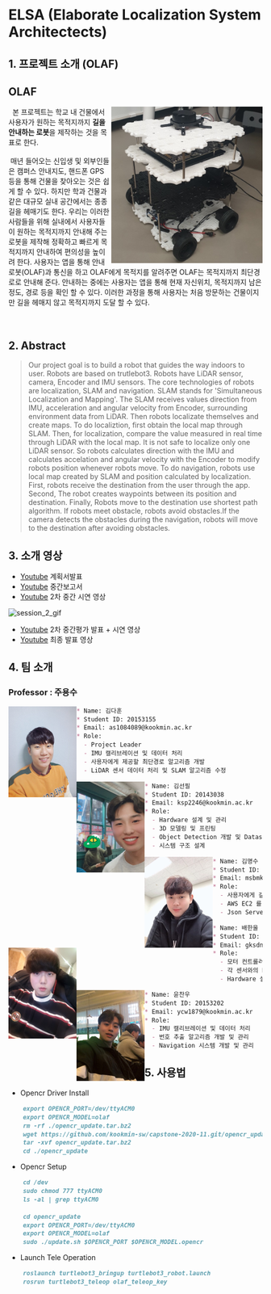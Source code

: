 # ELSA (Elaborate Localization System Architectects)


## 1. 프로젝트 소개 (OLAF)
## OLAF
>   <img align="right" src="./images/olaf.jpg" width="300px">
&nbsp; 본 프로젝트는 학교 내 건물에서 사용자가 원하는 목적지까지 <b>길을 안내하는 로봇</b>을 제작하는 것을 목표로 한다.<br/><br/>
&nbsp;매년 들어오는 신입생 및 외부인들은 캠퍼스 안내지도, 핸드폰 GPS 등을 통해 건물을 찾아오는 것은 쉽게 할 수 있다. 하지만 학과 건물과 같은 대규모 실내 공간에서는 종종 길을 헤매기도 한다. 우리는 이러한 사람들을 위해 실내에서 사용자들이 원하는 목적지까지 안내해 주는 로봇을 제작해 정확하고 빠르게 목적지까지 안내하여 편의성을 높이려 한다. 사용자는 앱을 통해 안내로봇(OLAF)과 통신을 하고 OLAF에게 목적지를 알려주면 OLAF는 목적지까지 최단경로로 안내해 준다. 안내하는 중에는 사용자는 앱을 통해 현재 자신위치, 목적지까지 남은 정도, 경로 등을 확인 할 수 있다. 이러한 과정을 통해 사용자는 처음 방문하는 건물이지만 길을 헤매지 않고 목적지까지 도달 할 수 있다.<br/><br/><br/>


## 2. Abstract

>   Our project goal is to build a robot that guides the way indoors to user. Robots are based on trutlebot3.
Robots have LiDAR sensor, camera, Encoder and IMU sensors. The core technologies of robots are localization, SLAM and navigation.
SLAM stands for 'Simultaneous Localization and Mapping'. The SLAM receives values direction from IMU, acceleration and angular velocity from Encoder, surrounding environment data from LiDAR. Then robots localizate themselves and create maps. To do localiztion, first obtain the local map through SLAM.
Then, for localization, compare the value measured in real time through LiDAR with the local map. It is not safe to localize only one LiDAR sensor. So robots calculates direction with the IMU and calculates accelation and angular velocity with the Encoder to modify robots position whenever robots move.
To do navigation, robots use local map created by SLAM and position calculated by localization. First, robots receive the destination from the user through the app. Second, The robot creates waypoints between its position and destination. Finally, Robots move to the destination use shortest path algorithm. If robots meet obstacle, robots avoid obstacles.If the camera detects the obstacles during the navigation, robots will move to the destination after avoiding obstacles.


## 3. 소개 영상

- [Youtube](https://youtu.be/V9RMH4tUaUQ/) 계획서발표
- [Youtube](https://youtu.be/tdBFq6ZRJdE/) 중간보고서
- [Youtube](https://youtu.be/EMOXelOuhhg/) 2차 중간 시연 영상

![session_2_gif](./images/session_2.gif)

- [Youtube](https://youtu.be/pPz9lZsde4Q/) 2차 중간평가 발표 + 시연 영상
- [Youtube](https://youtu.be/QH6-VXfbB1o/) 최종 발표 영상

## 4. 팀 소개

### Professor : 주용수


<img align="left" src="./images/dahun.jpeg" height="180px">

```markdown
* Name: 김다훈
* Student ID: 20153155
* Email: as1084089@kookmin.ac.kr
* Role:
  - Project Leader
  - IMU 캘리브레이션 및 데이터 처리
  - 사용자에게 제공할 최단경로 알고리즘 개발
  - LiDAR 센서 데이터 처리 및 SLAM 알고리즘 수정
```

<img align="left" src="./images/seonpil.jpeg" height="180px">

```markdown
* Name: 김선필
* Student ID: 20143038
* Email: ksp2246@kookmin.ac.kr
* Role:
  - Hardware 설계 및 관리
  - 3D 모델링 및 프린팅
  - Object Detection 개발 및 Dataset 라벨링 툴 개발
  - 시스템 구조 설계
```


<img align="left" src="./images/myungsoo.jpeg" height="180px">

```markdown
* Name: 김명수
* Student ID: 20133199
* Email: msbmkim@gmail.com
* Role:
  - 사용자에게 길안내 서비스(UI) 개발 및 관리
  - AWS EC2 를 이용한 웹 서버 작업
  - Json Server 개발 및 Data 관리


```


<img align="left" src="./images/hanul.jpeg" height="180px">

```markdown
* Name: 배한울
* Student ID: 20153184
* Email: gksdnf0407@gmail.com
* Role:
  - 모터 컨트롤러 개발 및 관리
  - 각 센서와의 Nvidia Jetson Tx2 연동 시스템 구축
  - Hardware 설계 및 관리


```


<img align="left" src="./images/chanwoo.jpeg" height="180px">

```markdown
* Name: 윤찬우
* Student ID: 20153202
* Email: ycw1879@kookmin.ac.kr
* Role:
  - IMU 캘리브레이션 및 데이터 처리
  - 번호 추출 알고리즘 개발 및 관리
  - Navigation 시스템 개발 및 관리


```  



## 5. 사용법

- Opencr Driver Install
```markdown
    export OPENCR_PORT=/dev/ttyACM0
    export OPENCR_MODEL=olaf
    rm -rf ./opencr_update.tar.bz2
    wget https://github.com/kookmin-sw/capstone-2020-11.git/opencr_update.tar.bz2
    tar -xvf opencr_update.tar.bz2
    cd ./opencr_update
```

- Opencr Setup
```markdown
    cd /dev
    sudo chmod 777 ttyACM0
    ls -al | grep ttyACM0

    cd opencr_update
    export OPENCR_PORT=/dev/ttyACM0
    export OPENCR_MODEL=olaf
    sudo ./update.sh $OPENCR_PORT $OPENCR_MODEL.opencr
```

- Launch Tele Operation
```markdown
    roslaunch turtlebot3_bringup turtlebot3_robot.launch
    rosrun turtlebot3_teleop olaf_teleop_key
```
